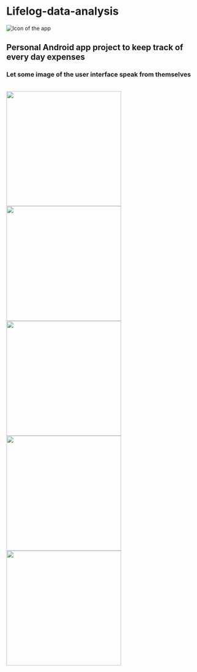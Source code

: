 # Lifelog-data-analysis
![Icon of the app](http://juanjoneri.me/img/Lifelog/lifelog_ic_launcher.png)
## Personal Android app project to keep track of every day expenses



### Let some image of the user interface speak from themselves
<br>
<img src="http://juanjoneri.me/img/Lifelog/Screen_Main Activity.png" width="300"/> <img src="http://juanjoneri.me/img/Lifelog/backup.png" width="300"/>
<br>
<img src="http://juanjoneri.me/img/Lifelog/price.png" width="300"/> <img src="http://juanjoneri.me/img/Lifelog/Screen_Details Activity.png" width="300"/>
<br>
<img src="http://juanjoneri.me/img/Lifelog/custom.png" width="300"/>
